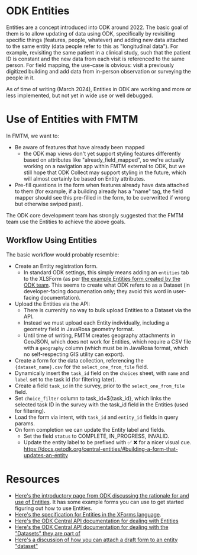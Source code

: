 # ODK Entities

Entities are a concept introduced into ODK around 2022. The basic goal
of them is to allow updating of data using ODK, specifically by revisiting
specific things (features, people, whatever) and adding new data attached
to the same entity (data people refer to this as "longitudinal data"). For
example, revisiting the same patient in a clinical study, such that the
patient ID is constant and the new data from each visit is referenced to
the same person. For field mapping, the use-case is obvious: visit a
previously digitized building and add data from in-person observation or
surveying the people in it.

As of time of writing (March 2024), Entities in ODK are working and more
or less implemented, but not yet in wide use or well debugged.

# Use of Entities with FMTM

In FMTM, we want to:

- Be aware of features that have already been mapped
  - the ODK map views don't yet support styling features differently
    based on attributes like "already_field_mapped", so we're actually
    working on a navigation app within FMTM external to ODK, but we still
    hope that ODK Collect may support styling in the future, which will
    almost certainly be based on Entity attributes.
- Pre-fill questions in the form when features already have data attached
  to them (for example, if a building already has a "name" tag, the field
  mapper should see this pre-filled in the form, to be overwritted if wrong
  but otherwise swiped past).

The ODK core development team has strongly suggested that the FMTM team
use the Entities to achieve the above goals.

## Workflow Using Entities

The basic workflow would probably resemble:

- Create an Entity registration form.
  - In standard ODK settings, this simply means adding an `entities`
    tab to the XLSForm (as per
    [the example Entities form created by the ODK team](https://docs.google.com/spreadsheets/d/1xboXBJhIUlhs0wlblCxcQ3DB5Ubpx2AxLDuaXh_JYyw/edit#gid=2050654322).
    This seems to create what ODK refers to as a Dataset (in developer-facing documenation only;
    they avoid this word in user-facing documentation).
- Upload the Entities via the API:
  - There is currenltly no way to bulk upload Entities to a Dataset via the API.
  - Instead we must upload each Entity individually, including a geometry field
    in JavaRosa geometry format.
  - Until time of writing, FMTM creates geography attachments in GeoJSON,
    which does not work for Entities, which require a CSV file with a
    `geography` column (which must be in JavaRosa format, which no self-respecting
    GIS utility can export).
- Create a form for the data collection, referencing the `{dataset_name}.csv` for
  the `select_one_from_file` field.
- Dynamically insert the `task_id` field on the `choices` sheet, with `name` and
  `label` set to the task id (for filtering later).
- Create a field `task_id` in the survey, prior to the `select_one_from_file` field.
- Set `choice_filter` column to task_id=${task_id}, which links the selected task
  ID in the survey with the task_id field in the Entities (used for filtering).
- Load the form via intent, with `task_id` and `entity_id` fields in query params.
- On form completion we can update the Entity label and fields.
  - Set the field `status` to COMPLETE, IN_PROGRESS, INVALID.
  - Update the entity label to be prefixed with ✅ ❌ for a nicer visual cue.
    <https://docs.getodk.org/central-entities/#building-a-form-that-updates-an-entity>

# Resources

- [Here's the introductory page from ODK discussing the rationale for and use of Entities](https://docs.getodk.org/central-entities/). It has some example forms you can use to get started figuring out how to use Entities.
- [Here's the specification for Entities in the XForms language](https://getodk.github.io/xforms-spec/entities).
- [Here's the ODK Central API documentation for dealing with Entities](https://docs.getodk.org/central-api-entity-management/)
- [Here's the ODK Central API documentation for dealing with the "Datasets" they are part of](https://docs.getodk.org/central-api-form-management/#related-datasets)
- [Here's a discussion of how you can attach a draft form to an entity "dataset"](https://docs.getodk.org/central-api-form-management/#linking-a-dataset-to-a-draft-form-attachment)
